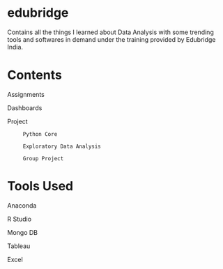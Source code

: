 # edubridge
Contains all the things I learned about Data Analysis with some trending tools and softwares in demand under the training provided by Edubridge India.
# Contents 
Assignments 

Dashboards

Project
  
         Python Core

         Exploratory Data Analysis

         Group Project
              
              
# Tools Used

Anaconda

R Studio

Mongo DB

Tableau

Excel
              
